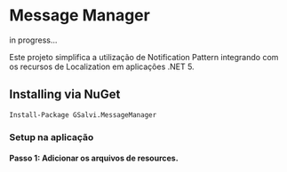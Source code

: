 # Message Manager
in progress...

Este projeto simplifica a utilização de Notification Pattern integrando com os recursos de Localization em aplicações .NET 5.

## Installing via NuGet

    Install-Package GSalvi.MessageManager
    
### Setup na aplicação

#### Passo 1: Adicionar os arquivos de resources.
